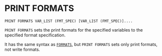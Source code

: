 # PRINT FORMATS

```
PRINT FORMATS VAR_LIST (FMT_SPEC) [VAR_LIST (FMT_SPEC)]....
```

`PRINT FORMATS` sets the print formats for the specified variables to
the specified format specification.

It has the same syntax as [`FORMATS`](formats.md), but `PRINT FORMATS`
sets only print formats, not write formats.

